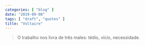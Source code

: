 ```yaml
---
categories: [ "blog" ]
date: "2019-09-08"
tags: [ "draft", "quotes" ]
title: "Voltaire"
---
```

> O trabalho nos livra de três males: tédio, vício, necessidade.

